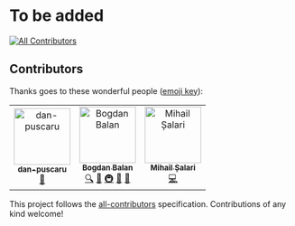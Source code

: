 # To be added
[![All Contributors](https://img.shields.io/badge/all_contributors-3-orange.svg?style=flat-square)](#contributors)
## Contributors

Thanks goes to these wonderful people ([emoji key](https://allcontributors.org/docs/en/emoji-key)):

<!-- ALL-CONTRIBUTORS-LIST:START - Do not remove or modify this section -->
<!-- prettier-ignore -->
<table><tr><td align="center"><a href="https://github.com/dan-puscaru"><img src="https://avatars2.githubusercontent.com/u/47970392?v=4" width="100px;" alt="dan-puscaru"/><br /><sub><b>dan-puscaru</b></sub></a><br /><a href="#design-dan-puscaru" title="Design">🎨</a></td><td align="center"><a href="https://github.com/BvmvB"><img src="https://avatars1.githubusercontent.com/u/4242365?v=4" width="100px;" alt="Bogdan Balan"/><br /><sub><b>Bogdan Balan</b></sub></a><br /><a href="#fundingFinding-BvmvB" title="Funding Finding">🔍</a> <a href="#ideas-BvmvB" title="Ideas, Planning, & Feedback">🤔</a> <a href="#infra-BvmvB" title="Infrastructure (Hosting, Build-Tools, etc)">🚇</a> <a href="#projectManagement-BvmvB" title="Project Management">📆</a> <a href="#review-BvmvB" title="Reviewed Pull Requests">👀</a></td><td align="center"><a href="https://github.com/msal96"><img src="https://avatars2.githubusercontent.com/u/38893975?v=4" width="100px;" alt="Mihail Șalari"/><br /><sub><b>Mihail Șalari</b></sub></a><br /><a href="https://github.com/ivoryio/factory/commits?author=msal96" title="Code">💻</a></td></tr></table>

<!-- ALL-CONTRIBUTORS-LIST:END -->

This project follows the [all-contributors](https://github.com/all-contributors/all-contributors) specification. Contributions of any kind welcome!